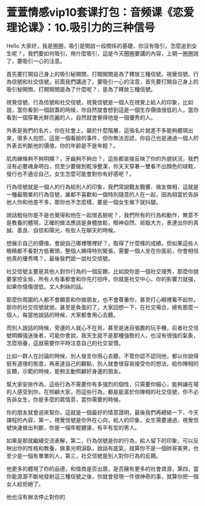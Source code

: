 # 萱萱情感vip10套课打包：音频课《恋爱理论课》：10.吸引力的三种信号

Hello 大家好，我是圈圈，吸引是開啟一段關係的基礎，你沒有吸引，怎麼追到女生呢？，我們要如何吸引，用什麼吸引，這是今天圈圈要講的內容，上期一圈圈說了，要吸引一心的注意。

首先要打開自己身上的吸引秘開關，打開開關是為了釋放三種信號，視覺信號、行為信號和社交信號，前面我們講過了，要吸引一心的注意，首先要打開自己身上的吸引秘開關，打開開關是為了什麼呢？，是為了釋放三種信號。

視覺信號、行為信號和社交信號，視覺信號是一個人在視覺上給人的印象，比如說，當你看到一個啟蓋的時候，你自然就會想到這是一個生存價值很低的人，當你看到一個穿著光鮮亮麗的人，自然就會覺得他是一個優秀的人。

外表是我們的名片，你在社會上，屬於什麼階層，這張名片就差不多能夠體現出來，很多人抱怨，這是一個看臉的事件，但你無法否認，你自己也是通過一個人的外表去判斷他的價值，你的年齡是不是年輕？。

肌肉線條夠不夠明顯？，牙齒夠不夠白？，這些都直接反映了你的外貌狀況，我們沒有必要魂身明白，但至少要做到乾淨整潔，你天天穿著一雙看不出顏色的球鞋，發行也不適合自己，女生怎麼可能會對你有好感呢？。

行為信號就是一個人的行為給別人的印象，我們常說戰友戰響、做友做相，這就是一種最簡單的行為信號，誰都不喜歡和一個特別隨意的人在一起，因為相當於告訴他人你和他差不多，那你也不怎麼樣，要是一個女生做下就抖腿。

說話粗俗你是不是也覺得和他在一起很丟臉呢？，我們所有的行為和動作，無意不是教養的體現，正確的做法應該是身體放鬆，眼神自然、局脂大方，表達出你的真誠、善良、自信和陽光，有些人在聊天的時候。

想展示自己的價值，會說自己哪裡哪裡好？，取得了什麼樣的成績，但如果這些人眼睛都不看對方低著頭，整個人顯得特別緊張，需要一個人坐在你面前，你會相信他真的優秀嗎？，最後我們說一說社交信號。

社交信號主要是其他人對你行為的一個反饋，比如說你是一個社交理秀，那麼你就要掌控全局，所有人有事都會和你先打招呼，你就是社交中心，你的影響力就強，如果你情傷很低，文人刺絲的話。

那麼你周圍的人都不會願意和你做朋友，也不會尊重你，甚至打心眼裡看不起你，那你的社交信號就弱，甚至是負面的了，大家回想一下，在社交場合，總有那麼一個人，每當他說話的時候，大家都會用心去聽。

而別人說話的時候，旁邊的人就心不在焉，甚至是迷目張膽的玩手機，前者社交信號明顯強迷後者，可能你會說，我天生就不是那種強勢的人，也沒有很強的氣象，怎麼培養，這就需要你平時注意自己的社交習慣。

比如一群人在討論的時候，別人發言你用心去聽，不管你認不認同他，都以你說得挺有道理的態度，再表達自己的觀點，別人就會很容易接受你的想法，給你陣相的反饋，示範的時候，能夠主動照顧好身邊的朋友。

幫大家安排作為，這些行為不需要你有多強烈的個性，只需要你細心，能夠讓在場的人感受到你，在照顧大家，而這些行為，都是能富於你陣相的社交信號，你不必告訴女生，你是多麼的眾情意，當你需要的時候。

你的朋友就會過來幫你，這就是一個最好的情意證明，最後我們再總結一下，今天課程的內容，第一，視覺信號是你外在心向，給人的印象，女生需要通過，視覺信號快速做出判斷，你是一個年輕健康，有平有型的男人。

如果是那就繼續交流表解，第二，行為信號是你的行為，給人留下的印象，可以反映出你的性格和教養，做事光明淚臥，說話有底氣，就算你不是一個帥哥美男，也至少是一個有單單的人，第三，社交信號是別人對你行為的反饋。

他更多的體現了你的品德，和情商是否出眾，是否擁有更多的社會資源，第四，當你能源源不斷地發射這三種信號之後，你就會發現一件很神奇的事，就算你把一個女人給拒絕了。

他也沒有辦法停止對你的